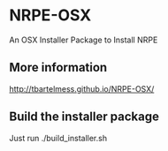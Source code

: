 NRPE-OSX
========

An OSX Installer Package to Install NRPE

## More information

http://tbartelmess.github.io/NRPE-OSX/

## Build the installer package

Just run ./build_installer.sh

